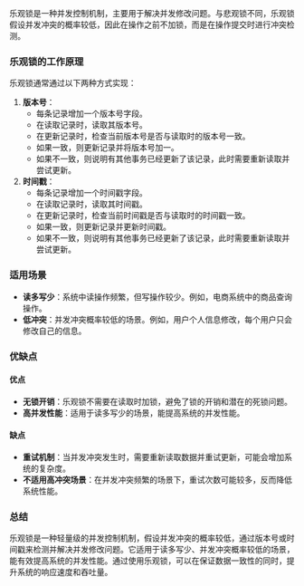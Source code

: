 乐观锁是一种并发控制机制，主要用于解决并发修改问题。与悲观锁不同，乐观锁假设并发冲突的概率较低，因此在操作之前不加锁，而是在操作提交时进行冲突检测。
### 乐观锁的工作原理
乐观锁通常通过以下两种方式实现：

1. **版本号**：
   - 每条记录增加一个版本号字段。
   - 在读取记录时，读取其版本号。
   - 在更新记录时，检查当前版本号是否与读取时的版本号一致。
   - 如果一致，则更新记录并将版本号加一。
   - 如果不一致，则说明有其他事务已经更新了该记录，此时需要重新读取并尝试更新。
2. **时间戳**：
   - 每条记录增加一个时间戳字段。
   - 在读取记录时，读取其时间戳。
   - 在更新记录时，检查当前时间戳是否与读取时的时间戳一致。
   - 如果一致，则更新记录并更新时间戳。
   - 如果不一致，则说明有其他事务已经更新了该记录，此时需要重新读取并尝试更新。
### 适用场景

- **读多写少**：系统中读操作频繁，但写操作较少。例如，电商系统中的商品查询操作。
- **低冲突**：并发冲突概率较低的场景。例如，用户个人信息修改，每个用户只会修改自己的信息。
### 优缺点
#### 优点

- **无锁开销**：乐观锁不需要在读取时加锁，避免了锁的开销和潜在的死锁问题。
- **高并发性能**：适用于读多写少的场景，能提高系统的并发性能。
#### 缺点

- **重试机制**：当并发冲突发生时，需要重新读取数据并重试更新，可能会增加系统的复杂度。
- **不适用高冲突场景**：在并发冲突频繁的场景下，重试次数可能较多，反而降低系统性能。
### 总结
乐观锁是一种轻量级的并发控制机制，假设并发冲突的概率较低，通过版本号或时间戳来检测并解决并发修改问题。它适用于读多写少、并发冲突概率较低的场景，能有效提高系统的并发性能。通过使用乐观锁，可以在保证数据一致性的同时，提升系统的响应速度和吞吐量。

